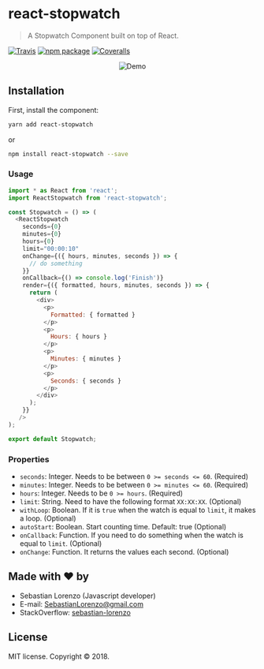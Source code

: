 # react-stopwatch

> A Stopwatch Component built on top of React.

[![Travis][build-badge]][build] [![npm package][npm-badge]][npm] [![Coveralls][codecov-badge]][codecov]

<p align="center">
  <img src="https://github.com/slorenzo/react-stopwatch/blob/master/media/square.gif?raw=true" alt="Demo"/>
</p>

## Installation

First, install the component:

```bash
yarn add react-stopwatch
```
or
```bash
npm install react-stopwatch --save
```

### Usage

```js
import * as React from 'react';
import ReactStopwatch from 'react-stopwatch';

const Stopwatch = () => (
  <ReactStopwatch
    seconds={0}
    minutes={0}
    hours={0}
    limit="00:00:10"
    onChange={({ hours, minutes, seconds }) => {
      // do something
    }}
    onCallback={() => console.log('Finish')}
    render={({ formatted, hours, minutes, seconds }) => {
      return (
        <div>
          <p>
            Formatted: { formatted }
          </p>
          <p>
            Hours: { hours }
          </p>
          <p>
            Minutes: { minutes }
          </p>
          <p>
            Seconds: { seconds }
          </p>
        </div>
      );
    }}
   />
);

export default Stopwatch;
```

### Properties
- `seconds`: Integer. Needs to be between `0 >= seconds <= 60`. (Required)
- `minutes`: Integer. Needs to be between `0 >= minutes <= 60`. (Required)
- `hours`: Integer. Needs to be `0 >= hours`. (Required)
- `limit`: String. Need to have the following format `XX:XX:XX`. (Optional)
- `withLoop`: Boolean. If it is `true` when the watch is equal to `limit`, it makes a loop. (Optional)
- `autoStart`: Boolean. Start counting time. Default: true (Optional)
- `onCallback`: Function. If you need to do something when the watch is equal to `limit`. (Optional)
- `onChange`: Function. It returns the values each second. (Optional)



## Made with ❤ by

- Sebastian Lorenzo (Javascript developer)
- E-mail: [SebastianLorenzo@gmail.com](mailto:SebastianLorenzo@gmail.com)
- StackOverflow: [sebastian-lorenzo](http://stackoverflow.com/users/1741027/sebastian-lorenzo?tab=profile)

## License

MIT license. Copyright © 2018.

[build-badge]: https://travis-ci.org/slorenzo/react-stopwatch.svg?branch=master
[build]: https://travis-ci.org/slorenzo/react-stopwatch

[npm-badge]: https://img.shields.io/npm/v/react-stopwatch.svg
[npm]: https://www.npmjs.org/package/react-stopwatch

[codecov-badge]: https://codecov.io/gh/slorenzo/react-stopwatch/branch/master/graph/badge.svg
[codecov]: https://codecov.io/gh/slorenzo/react-stopwatch